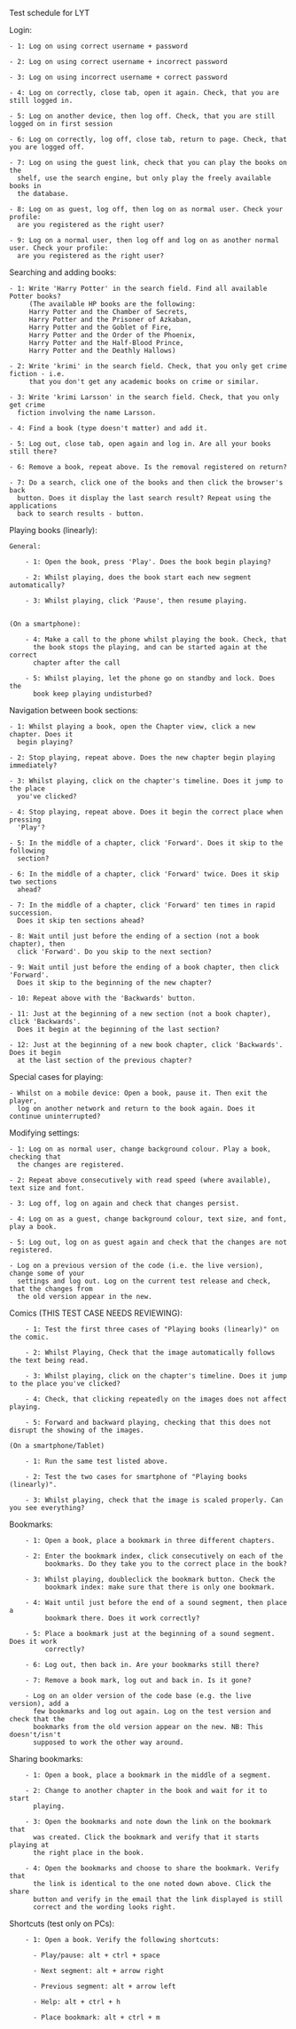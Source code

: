 Test schedule for LYT

Login: 

    - 1: Log on using correct username + password

    - 2: Log on using correct username + incorrect password
     
    - 3: Log on using incorrect username + correct password 

    - 4: Log on correctly, close tab, open it again. Check, that you are still logged in.

    - 5: Log on another device, then log off. Check, that you are still logged on in first session

    - 6: Log on correctly, log off, close tab, return to page. Check, that you are logged off.

    - 7: Log on using the guest link, check that you can play the books on the 
      shelf, use the search engine, but only play the freely available books in
      the database. 

    - 8: Log on as guest, log off, then log on as normal user. Check your profile: 
      are you registered as the right user?

    - 9: Log on a normal user, then log off and log on as another normal user. Check your profile: 
      are you registered as the right user?


Searching and adding books: 

    - 1: Write 'Harry Potter' in the search field. Find all available Potter books?
         (The available HP books are the following: 
         Harry Potter and the Chamber of Secrets, 
         Harry Potter and the Prisoner of Azkaban,
         Harry Potter and the Goblet of Fire,
         Harry Potter and the Order of the Phoenix, 
         Harry Potter and the Half-Blood Prince,
         Harry Potter and the Deathly Hallows)
    
    - 2: Write 'krimi' in the search field. Check, that you only get crime fiction - i.e. 
         that you don't get any academic books on crime or similar. 

    - 3: Write 'krimi Larsson' in the search field. Check, that you only get crime 
      fiction involving the name Larsson.
    
    - 4: Find a book (type doesn't matter) and add it. 

    - 5: Log out, close tab, open again and log in. Are all your books still there?

    - 6: Remove a book, repeat above. Is the removal registered on return?

    - 7: Do a search, click one of the books and then click the browser's back
      button. Does it display the last search result? Repeat using the applications
      back to search results - button.

 
Playing books (linearly):

    General:

        - 1: Open the book, press 'Play'. Does the book begin playing?
        
        - 2: Whilst playing, does the book start each new segment automatically?
        
        - 3: Whilst playing, click 'Pause', then resume playing. 


    (On a smartphone):
 
        - 4: Make a call to the phone whilst playing the book. Check, that 
          the book stops the playing, and can be started again at the correct
          chapter after the call
          
        - 5: Whilst playing, let the phone go on standby and lock. Does the 
          book keep playing undisturbed?


Navigation between book sections: 

    - 1: Whilst playing a book, open the Chapter view, click a new chapter. Does it 
      begin playing?

    - 2: Stop playing, repeat above. Does the new chapter begin playing immediately?

    - 3: Whilst playing, click on the chapter's timeline. Does it jump to the place
      you've clicked?

    - 4: Stop playing, repeat above. Does it begin the correct place when pressing
      'Play'?

    - 5: In the middle of a chapter, click 'Forward'. Does it skip to the following
      section?
    
    - 6: In the middle of a chapter, click 'Forward' twice. Does it skip two sections
      ahead?

    - 7: In the middle of a chapter, click 'Forward' ten times in rapid succession.
      Does it skip ten sections ahead?

    - 8: Wait until just before the ending of a section (not a book chapter), then 
      click 'Forward'. Do you skip to the next section?

    - 9: Wait until just before the ending of a book chapter, then click 'Forward'.
      Does it skip to the beginning of the new chapter?

    - 10: Repeat above with the 'Backwards' button.

    - 11: Just at the beginning of a new section (not a book chapter), click 'Backwards'. 
      Does it begin at the beginning of the last section?

    - 12: Just at the beginning of a new book chapter, click 'Backwards'. Does it begin 
      at the last section of the previous chapter?
      

Special cases for playing: 

    - Whilst on a mobile device: Open a book, pause it. Then exit the player, 
      log on another network and return to the book again. Does it continue uninterrupted?
      

Modifying settings: 

    - 1: Log on as normal user, change background colour. Play a book, checking that 
      the changes are registered.
 
    - 2: Repeat above consecutively with read speed (where available), text size and font.

    - 3: Log off, log on again and check that changes persist.

    - 4: Log on as a guest, change background colour, text size, and font, play a book.

    - 5: Log out, log on as guest again and check that the changes are not registered. 
    
    - Log on a previous version of the code (i.e. the live version), change some of your
      settings and log out. Log on the current test release and check, that the changes from
      the old version appear in the new. 
    

Comics (THIS TEST CASE NEEDS REVIEWING): 

        - 1: Test the first three cases of "Playing books (linearly)" on the comic.
        
        - 2: Whilst Playing, Check that the image automatically follows the text being read.

        - 3: Whilst playing, click on the chapter's timeline. Does it jump to the place you've clicked?

        - 4: Check, that clicking repeatedly on the images does not affect playing. 

        - 5: Forward and backward playing, checking that this does not disrupt the showing of the images. 
          
    (On a smartphone/Tablet)
    
        - 1: Run the same test listed above.
        
        - 2: Test the two cases for smartphone of "Playing books (linearly)".
        
        - 3: Whilst playing, check that the image is scaled properly. Can you see everything?

Bookmarks:

        - 1: Open a book, place a bookmark in three different chapters. 
        
        - 2: Enter the bookmark index, click consecutively on each of the 
             bookmarks. Do they take you to the correct place in the book?
             
        - 3: Whilst playing, doubleclick the bookmark button. Check the 
             bookmark index: make sure that there is only one bookmark.
             
        - 4: Wait until just before the end of a sound segment, then place a
             bookmark there. Does it work correctly?
             
        - 5: Place a bookmark just at the beginning of a sound segment. Does it work 
             correctly?
             
        - 6: Log out, then back in. Are your bookmarks still there?
        
        - 7: Remove a book mark, log out and back in. Is it gone?
        
        - Log on an older version of the code base (e.g. the live version), add a 
          few bookmarks and log out again. Log on the test version and check that the
          bookmarks from the old version appear on the new. NB: This doesn't/isn't 
          supposed to work the other way around. 

Sharing bookmarks:

        - 1: Open a book, place a bookmark in the middle of a segment.
        
        - 2: Change to another chapter in the book and wait for it to start
          playing.
        
        - 3: Open the bookmarks and note down the link on the bookmark that
          was created. Click the bookmark and verify that it starts playing at
          the right place in the book.
          
        - 4: Open the bookmarks and choose to share the bookmark. Verify that
          the link is identical to the one noted down above. Click the share
          button and verify in the email that the link displayed is still
          correct and the wording looks right.

Shortcuts (test only on PCs):

        - 1: Open a book. Verify the following shortcuts:
        
          - Play/pause: alt + ctrl + space
          
          - Next segment: alt + arrow right
          
          - Previous segment: alt + arrow left
          
          - Help: alt + ctrl + h
          
          - Place bookmark: alt + ctrl + m


        
        
        
        
        
        

